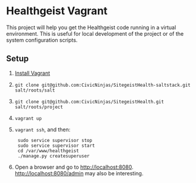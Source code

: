 # Healthgeist Vagrant

This project will help you get the Healthgeist code running in a virtual
environment.  This is useful for local development of the project or of the
system configuration scripts.

## Setup

1. [Install Vagrant](http://www.vagrantup.com)
2. `git clone git@github.com:CivicNinjas/SitegeistHealth-saltstack.git salt/roots/salt`
2. `git clone git@github.com:CivicNinjas/SitegeistHealth.git salt/roots/project`
3. `vagrant up`
4. `vagrant ssh`, and then:

        sudo service supervisor stop
        sudo service supervisor start
        cd /var/www/healthgeist
        ./manage.py createsuperuser

5. Open a browser and go to <http://localhost:8080>.
   <http://localhost:8080/admin> may also be interesting.
